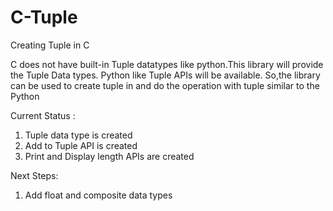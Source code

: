 # C-Tuple
Creating Tuple in C 

  C does not have built-in Tuple datatypes like python.This library will provide the Tuple Data types.
Python like Tuple APIs will be available. So,the library can be used to create tuple in and do the operation with tuple similar to the Python

Current Status :
1. Tuple data type is created
2. Add to Tuple API is created
3. Print and Display length APIs are created

Next Steps:
1. Add float and composite data types
